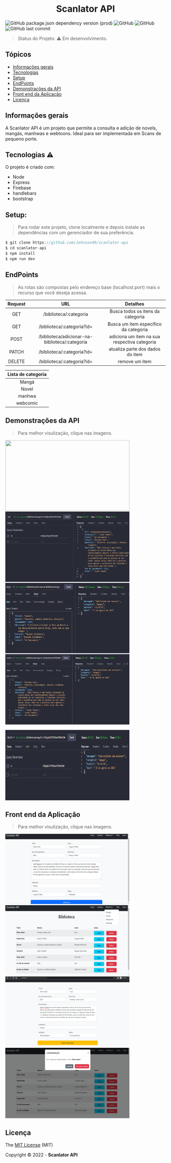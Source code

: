 <h1 align="center"> Scanlator API </h1> </center>

![GitHub package.json dependency version (prod)](https://img.shields.io/github/package-json/dependency-version/Johnson49/scanlator-api/express)
![GitHub](https://img.shields.io/github/license/Johnson49/scanlator-api)
![GitHub](http://img.shields.io/static/v1?label=node&message=16.15.0&color=green&style=for-the-badge&logo=javascript)
![GitHub last commit](https://img.shields.io/github/last-commit/Johnson49/scanlator-api)

> Status do Projeto:  :warning: Em desenvolvimento.

## Tópicos 

* [Informações gerais](#informações-gerais)
* [Tecnologias](#tecnologias)
* [Setup](#setup)
* [EndPoints](#endpoints)
* [Demonstrações da API](#demonstrações-da-api)
* [Front end  da Aplicação](#front-end-da-aplicação)
* [Licença](#licença)

## Informações gerais
A Scanlator API é um projeto que permite a consulta e adição de novels, mangás, manhwas e webtoons. Ideal para ser implementada em Scans de pequeno porte.


## Tecnologias :warning:
O projeto é criado com:

* Node
* Express
* Firebase
* handlebars
* bootstrap


## Setup: 
> Para rodar este projeto, clone localmente e depois instale as dependências com um gerenciador de sua preferência.

```javascript
$ git clone https://github.com/Johnson49/scanlator-api
$ cd scanlator-api
$ npm install 
$ npm run dev
```  

## EndPoints

> As rotas são compostas pelo endereço base (localhost:port) mais o recurso que você deseja acessa.

|Request|URL| Detalhes|
|:-------:|:-----:|:------:|
|GET | /biblioteca/:categoria | Busca todos os itens da categoria|
|GET |  /biblioteca/:categoria?id= | Busca um item específico da categoria|
|POST | /biblioteca/adicionar-na-biblioteca/:categoria | adiciona um item na sua respectiva categoria |
| PATCH | /biblioteca/:categoria?id= | atualiza parte dos dados do item |
| DELETE | /biblioteca/:categoria?id= | remove um item |


|Lista de categoria|
|:-------:|
| Mangá|
|Novel|
|manhwa|
|webcomic|

## Demonstrações da API
> Para melhor visulização, clique nas imagens.

<p>
 <img width="390" height="220" src="https://github.com/Johnson49/scanlator-api/blob/main/src/assets/api/frontend/get.png"> 
 <img width="390" height="220" src="https://github.com/Johnson49/scanlator-api/blob/main/src/assets/api/getID.png"> 
 <img width="390" height="220" src="https://github.com/Johnson49/scanlator-api/blob/main/src/assets/api/post.png"> 
 <img width="390" height="220" src="https://github.com/Johnson49/scanlator-api/blob/main/src/assets/api/patch.png"> 
</p>
<p>
 <img width="390" height="220" src="https://github.com/Johnson49/scanlator-api/blob/main/src/assets/api/delete.png"> 
<p>


## Front end da Aplicação
> Para melhor visulização, clique nas imagens.

<p>
 <img width="390" height="220" src="https://github.com/Johnson49/scanlator-api/blob/main/src/assets/frontend/tela_de_cadastro.png"> 
 
 <img width="390" height="220" src="https://github.com/Johnson49/scanlator-api/blob/main/src/assets/frontend/tela_da_biblioteca_categoria_manga.png"> 

 <img width="390" height="220" src="https://github.com/Johnson49/scanlator-api/blob/main/src/assets/frontend/tela_de_atualizazao.png">

 <img width="390" height="220" src="https://github.com/Johnson49/scanlator-api/blob/main/src/assets/frontend/tela_de_delete.png"> 
<p>



## Licença

The [MIT License]() (MIT)

Copyright :copyright: 2022 - **Scanlator API**
